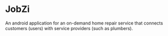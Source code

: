 # JobZi

An android application for an on-demand home repair service that connects customers (users) with service providers (such as plumbers).